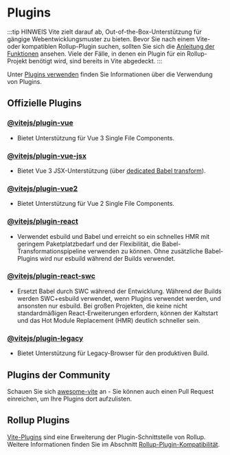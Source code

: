 # Plugins

:::tip HINWEIS
Vite zielt darauf ab, Out-of-the-Box-Unterstützung für gängige Webentwicklungsmuster zu bieten. Bevor Sie nach einem Vite- oder kompatiblen Rollup-Plugin suchen, sollten Sie sich die [Anleitung der Funktionen](../guide/features.md) ansehen. Viele der Fälle, in denen ein Plugin für ein Rollup-Projekt benötigt wird, sind bereits in Vite abgedeckt.
:::

Unter [Plugins verwenden](../guide/using-plugins) finden Sie Informationen über die Verwendung von Plugins.

## Offizielle Plugins

### [@vitejs/plugin-vue](https://github.com/vitejs/vite-plugin-vue/tree/main/packages/plugin-vue)

- Bietet Unterstützung für Vue 3 Single File Components.

### [@vitejs/plugin-vue-jsx](https://github.com/vitejs/vite-plugin-vue/tree/main/packages/plugin-vue-jsx)

- Bietet Vue 3 JSX-Unterstützung (über [dedicated Babel transform](https://github.com/vuejs/jsx-next)).

### [@vitejs/plugin-vue2](https://github.com/vitejs/vite-plugin-vue2)

- Bietet Unterstützung für Vue 2 Single File Components.

### [@vitejs/plugin-react](https://github.com/vitejs/vite-plugin-react/tree/main/packages/plugin-react)

- Verwendet esbuild und Babel und erreicht so ein schnelles HMR mit geringem Paketplatzbedarf und der Flexibilität, die Babel-Transformationspipeline verwenden zu können. Ohne zusätzliche Babel-Plugins wird nur esbuild während der Builds verwendet.

### [@vitejs/plugin-react-swc](https://github.com/vitejs/vite-plugin-react-swc)

- Ersetzt Babel durch SWC während der Entwicklung. Während der Builds werden SWC+esbuild verwendet, wenn Plugins verwendet werden, und ansonsten nur esbuild. Bei großen Projekten, die keine nicht standardmäßigen React-Erweiterungen erfordern, können der Kaltstart und das Hot Module Replacement (HMR) deutlich schneller sein.

### [@vitejs/plugin-legacy](https://github.com/vitejs/vite/tree/main/packages/plugin-legacy)

- Bietet Unterstützung für Legacy-Browser für den produktiven Build.

## Plugins der Community

Schauen Sie sich [awesome-vite](https://github.com/vitejs/awesome-vite#plugins) an - Sie können auch einen Pull Request einreichen, um Ihre Plugins dort aufzulisten.

## Rollup Plugins

[Vite-Plugins](../guide/api-plugin) sind eine Erweiterung der Plugin-Schnittstelle von Rollup. Weitere Informationen finden Sie im Abschnitt [Rollup-Plugin-Kompatibilität](../guide/api-plugin#rollup-plugin-compatibility).
